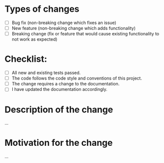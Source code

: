 # Types of changes
<!-- Please put an `x` (e.g. [x]) in all the boxes that apply: -->
- [ ] Bug fix (non-breaking change which fixes an issue)
- [ ] New feature (non-breaking change which adds functionality)
- [ ] Breaking change (fix or feature that would cause existing functionality to not work as expected)

# Checklist:
<!-- Please put an `x` (e.g. [x]) in all the boxes that apply: -->
- [ ] All new and existing tests passed.
- [ ] The code follows the code style and conventions of this project.
- [ ] The change requires a change to the documentation.
- [ ] I have updated the documentation accordingly.

# Description of the change
<!-- Please provide enough information so others can review your pull request -->
...

# Motivation for the change
<!-- Please explain the motivation for making this change -->
...
